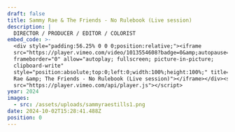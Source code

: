 ```yaml
---
draft: false
title: Sammy Rae & The Friends - No Rulebook (Live session)
description: |
  DIRECTOR / PRODUCER / EDITOR / COLORIST
embed_code: >-
  <div style="padding:56.25% 0 0 0;position:relative;"><iframe
  src="https://player.vimeo.com/video/1013554608?badge=0&amp;autopause=0&amp;player_id=0&amp;app_id=58479"
  frameborder="0" allow="autoplay; fullscreen; picture-in-picture;
  clipboard-write"
  style="position:absolute;top:0;left:0;width:100%;height:100%;" title="Sammy
  Rae &amp; The Friends - No Rulebook (Live session)"></iframe></div><script
  src="https://player.vimeo.com/api/player.js"></script>
year: 2024
images:
  - src: /assets/uploads/sammyraestills1.png
date: 2024-10-02T15:28:41.488Z
position: 0
---
```


